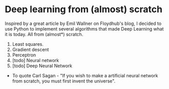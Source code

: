 # Deep learning from (almost) scratch


Inspired by a great article by Emil Wallner on Floydhub's blog, I decided to use Python to implement several algorithms that made Deep Learning what it is today. All from (almost*) scratch.

1. Least squares.
2. Gradient descent
3. Perceptron
4. [todo] Neural network
5. [todo] Deep Neural Network 

- To quote Carl Sagan - "If you wish to make a artificial neural network from scratch, you must first invent the universe". 
